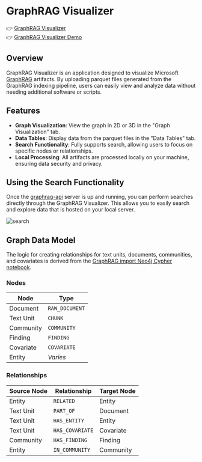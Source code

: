 
# GraphRAG Visualizer
👉 [GraphRAG Visualizer](https://gentle-plant-03c35e100.5.azurestaticapps.net/)<br/>
👉 [GraphRAG Visualizer Demo](https://www.youtube.com/watch?v=Hjx1iTZZtzw)


## Overview
GraphRAG Visualizer is an application designed to visualize Microsoft [GraphRAG](https://github.com/microsoft/graphrag) artifacts. By uploading parquet files generated from the GraphRAG indexing pipeline, users can easily view and analyze data without needing additional software or scripts.

## Features
- **Graph Visualization**: View the graph in 2D or 3D in the "Graph Visualization" tab.
- **Data Tables**: Display data from the parquet files in the "Data Tables" tab.
- **Search Functionality**: Fully supports search, allowing users to focus on specific nodes or relationships.
- **Local Processing**: All artifacts are processed locally on your machine, ensuring data security and privacy.
  

## Using the Search Functionality

Once the [graphrag-api](https://github.com/huqianghui/graphrag-api) server is up and running, you can perform searches directly through the GraphRAG Visualizer. This allows you to easily search and explore data that is hosted on your local server.

![search](public/search.png)

## Graph Data Model
The logic for creating relationships for text units, documents, communities, and covariates is derived from the [GraphRAG import Neo4j Cypher notebook](https://github.com/microsoft/graphrag/blob/community/graphrag_import_neo4j_cypher/examples_notebooks/community_contrib/neo4j/graphrag_import_neo4j_cypher.ipynb).


### Nodes

| Node | Type        |
|-----------|--------------|
| Document  | `RAW_DOCUMENT` |
| Text Unit | `CHUNK`        |
| Community | `COMMUNITY`    |
| Finding   | `FINDING`      |
| Covariate | `COVARIATE`    |
| Entity    | *Varies*       |

### Relationships

| Source Node | Relationship  | Target Node |
|-------------|---------------|-------------|
| Entity      | `RELATED`     | Entity      |
| Text Unit   | `PART_OF`     | Document    |
| Text Unit   | `HAS_ENTITY`  | Entity      |
| Text Unit   | `HAS_COVARIATE` | Covariate |
| Community   | `HAS_FINDING` | Finding     |
| Entity      | `IN_COMMUNITY` | Community  |
